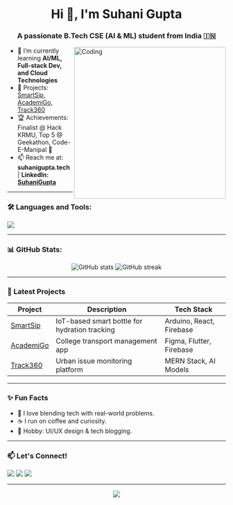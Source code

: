 <h1 align="center">Hi 👋, I'm Suhani Gupta</h1>
<h3 align="center">A passionate B.Tech CSE (AI & ML) student from India 🇮🇳</h3>

<img align="right" alt="Coding" width="350" src="https://media.giphy.com/media/L8K62iTDkzGX6/giphy.gif">

- 🌱 I’m currently learning **AI/ML, Full-stack Dev, and Cloud Technologies**
- 🚀 Projects: [SmartSip](#), [AcademiGo](#), [Track360](#)
- 🏆 Achievements: Finalist @ Hack KRMU, Top 5 @ Geekathon, Code-E-Manipal 🚀
- 📫 Reach me at: **suhanigupta.tech** | **LinkedIn: [SuhaniGupta](https://linkedin.com/in/your-link)**

---

### 🛠️ Languages and Tools:
<p align="left">
  <img src="https://skillicons.dev/icons?i=python,cpp,html,css,js,react,nodejs,mongodb,git,github,vscode,figma" />
</p>

---

### 📊 GitHub Stats:
<p align="center">
  <img src="https://github-readme-stats.vercel.app/api?username=your-username&show_icons=true&theme=radical" alt="GitHub stats" />
  <img src="https://github-readme-streak-stats.herokuapp.com?user=your-username&theme=radical" alt="GitHub streak" />
</p>

---

### 🌱 Latest Projects
| Project | Description | Tech Stack |
|--------|-------------|------------|
| [SmartSip](#) | IoT-based smart bottle for hydration tracking | Arduino, React, Firebase |
| [AcademiGo](#) | College transport management app | Figma, Flutter, Firebase |
| [Track360](#) | Urban issue monitoring platform | MERN Stack, AI Models |

---

### ✨ Fun Facts
- 🔭 I love blending tech with real-world problems.
- ☕ I run on coffee and curiosity.
- 🎨 Hobby: UI/UX design & tech blogging.

---

### 📫 Let's Connect!
<p align="left">
  <a href="mailto:yourmail@gmail.com"><img src="https://img.shields.io/badge/Gmail-red?style=for-the-badge&logo=gmail&logoColor=white" /></a>
  <a href="https://linkedin.com/in/your-link"><img src="https://img.shields.io/badge/LinkedIn-blue?style=for-the-badge&logo=linkedin&logoColor=white" /></a>
  <a href="https://suhanigupta.tech"><img src="https://img.shields.io/badge/Website-000?style=for-the-badge&logo=web&logoColor=white" /></a>
</p>

---

<div align="center">
  <img src="https://quotes-github-readme.vercel.app/api?type=horizontal&theme=radical" />
</div>

